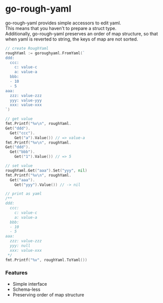 # go-rough-yaml

go-rough-yaml provides simple accessors to edit yaml.  
This means that you haven't to prepare a struct type.  
Additionally, go-rough-yaml preserves an order of map structure, so that when yaml is reverted to string, the keys of map are not sorted.

```go
// create RoughYaml
roughYaml := goroughyaml.FromYaml(`
ddd:
  ccc:
    c: value-c
    a: value-a
  bbb:
  - 10
  - 5
aaa:
  zzz: value-zzz
  yyy: value-yyy
  xxx: value-xxx
`)

// get value
fmt.Printf("%v\n", roughYaml.
Get("ddd").
  Get("ccc").
    Get("a").Value()) // => value-a
fmt.Printf("%v\n", roughYaml.
Get("ddd").
  Get("bbb").
    Get("1").Value()) // => 5

// set value
roughYaml.Get("aaa").Set("yyy", nil)
fmt.Printf("%v\n", roughYaml.
  Get("aaa").
    Get("yyy").Value()) // -> nil

// print as yaml
/**
ddd:
  ccc:
    c: value-c
    a: value-a
  bbb:
  - 10
  - 5
aaa:
  zzz: value-zzz
  yyy: null
  xxx: value-xxx
 */
fmt.Printf("%v", roughYaml.ToYaml())
```

### Features

- Simple interface
- Schema-less
- Preserving order of map structure
